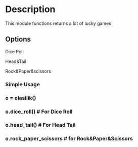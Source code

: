 <h1>Description</h1>
<p>This module functions returns a lot of lucky games</p>

<h2>Options</h2>
<p>Dice Roll</p>
<p>Head&Tail</p>
<p>Rock&Paper&scissors</p>

<h3>Simple Usage<h3>
<h3>o = olasilik()</h3>
<h3>o.dice_roll() # For Dice Roll</h3>
<h3>o.head_tail() # For Head Tail</h3>
<h3>o.rock_paper_scissors # for Rock&Paper&Scissors</h3>
